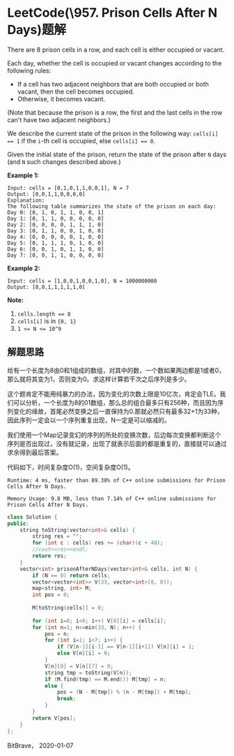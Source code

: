 # LeetCode(\957. Prison Cells After N Days)题解

There are 8 prison cells in a row, and each cell is either occupied or vacant.

Each day, whether the cell is occupied or vacant changes according to the following rules:

- If a cell has two adjacent neighbors that are both occupied or both vacant, then the cell becomes occupied.
- Otherwise, it becomes vacant.

(Note that because the prison is a row, the first and the last cells in the row can't have two adjacent neighbors.)

We describe the current state of the prison in the following way: `cells[i] == 1` if the `i`-th cell is occupied, else `cells[i] == 0`.

Given the initial state of the prison, return the state of the prison after `N` days (and `N` such changes described above.)

 

**Example 1:**

```
Input: cells = [0,1,0,1,1,0,0,1], N = 7
Output: [0,0,1,1,0,0,0,0]
Explanation: 
The following table summarizes the state of the prison on each day:
Day 0: [0, 1, 0, 1, 1, 0, 0, 1]
Day 1: [0, 1, 1, 0, 0, 0, 0, 0]
Day 2: [0, 0, 0, 0, 1, 1, 1, 0]
Day 3: [0, 1, 1, 0, 0, 1, 0, 0]
Day 4: [0, 0, 0, 0, 0, 1, 0, 0]
Day 5: [0, 1, 1, 1, 0, 1, 0, 0]
Day 6: [0, 0, 1, 0, 1, 1, 0, 0]
Day 7: [0, 0, 1, 1, 0, 0, 0, 0]
```

**Example 2:**

```
Input: cells = [1,0,0,1,0,0,1,0], N = 1000000000
Output: [0,0,1,1,1,1,1,0]
```

 

**Note:**

1. `cells.length == 8`
2. `cells[i]` is in `{0, 1}`
3. `1 <= N <= 10^9`

## 解题思路

给有一个长度为8由0和1组成的数组，对其中的数，一个数如果两边都是1或者0，那么就将其变为1，否则变为0。求这样计算若干次之后序列是多少。

这个题肯定不能用纯暴力的办法，因为变化的次数上限是10亿次，肯定会TLE。我们可以分析，一个长度为8的01数组，那么总的组合最多只有256种，而且因为序列变化的缘故，首尾必然变换之后一直保持为0.那就必然只有最多32+1为33种，因此序列一定会以一个序列重复出现，N一定是可以缩减的。

我们使用一个Map记录变幻的序列的所处的变换次数，后边每次变换都判断这个序列是否出现过，没有就记录，出现了就表示后面的都是重复的，直接就可以通过求余得到最后答案。

代码如下，时间复杂度O(1)，空间复杂度O(1)。

`Runtime: 4 ms, faster than 89.38% of C++ online submissions for Prison Cells After N Days.`

`Memory Usage: 9.8 MB, less than 7.14% of C++ online submissions for Prison Cells After N Days.`

```c++
class Solution {
public:
    string toString(vector<int>& cells) {
        string res = "";
        for (int c : cells) res += (char)(c + 48);
        //cout<<res<<endl;
        return res;
    }
    vector<int> prisonAfterNDays(vector<int>& cells, int N) {
        if (N == 0) return cells;
        vector<vector<int>> V(33, vector<int>(8, 0));
        map<string, int> M;
        int pos = 0;
        
        M[toString(cells)] = 0;
        
        for (int i=0; i<8; i++) V[0][i] = cells[i];
        for (int n=1; n<=min(33, N); n++) {
            pos = n;
            for (int i=1; i<7; i++) {
                if (V[n-1][i-1] == V[n-1][i+1]) V[n][i] = 1;
                else V[n][i] = 0;
            }
            V[n][0] = V[n][7] = 0;
            string tmp = toString(V[n]);
            if (M.find(tmp) == M.end()) M[tmp] = n;
            else {
                pos = (N - M[tmp]) % (n - M[tmp]) + M[tmp];
                break;
            }
        }
        return V[pos];
    }
};
```

BitBrave， 2020-01-07